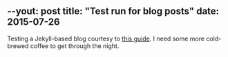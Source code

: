 --yout: post
title: "Test run for blog posts"
date: 2015-07-26
---

Testing a Jekyll-based blog courtesy to [this guide](http://jmcglone.com/guides/github-pages/). I need some more cold-brewed coffee to get through the night.

